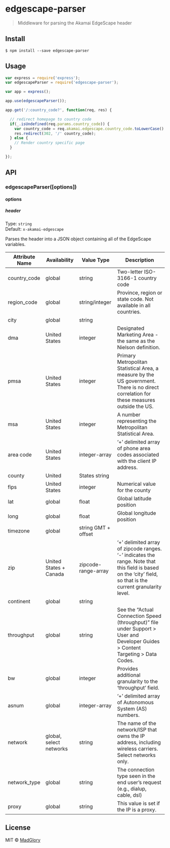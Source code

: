 # edgescape-parser

> Middleware for parsing the Akamai EdgeScape header


## Install

```
$ npm install --save edgescape-parser
```


## Usage

```js
var express = require('express');
var edgescapeParser = require('edgescape-parser');

var app = express();

app.use(edgescapeParser());

app.get('/:country_code?', function(req, res) {

  // redirect homepage to country code
  if(_.isUndefined(req.params.country_code)) {
    var country_code = req.akamai.edgescape.country_code.toLowerCase() || 'us';
    res.redirect(302, '/' country_code);
  } else {
    // Render country specific page
  }

});
```


## API

### edgescapeParser([options])

#### options

##### header

Type: `string`  
Default: `x-akamai-edgescape`

Parses the header into a JSON object containing all of the EdgeScape variables.

| Attribute Name | Availability | Value Type | Description |
|----------------|--------------|------------|-------------|
| country_code | global | string | Two-letter ISO-3166-1 country code |
| region_code | global | string/integer | Province, region or state code. Not available in all countries. |
| city | global | string | |
| dma | United States | integer | Designated Marketing Area - the same as the Nielson definition. |
| pmsa | United States | integer | Primary Metropolitan Statistical Area, a measure by the US government. There is no direct correlation for these measures outside the US. |
| msa | United States | integer | A number representing the Metropolitan Statistical Area. |
| area code | United States | integer-array | ‘+’ delimited array of phone area codes associated with the client IP address. |
| county | United | States string | |
| fips | United States | integer | Numerical value for the county |
| lat | global | float | Global latitude position |
| long | global | float | Global longitude position |
| timezone | global | string GMT + offset |
| zip | United States + Canada | zipcode-range-array | ‘+’ delimited array of zipcode ranges. ‘-’ indicates the range. Note that this field is based on the ‘city’ field, so that is the current granularity level. |
| continent | global | string | |
| throughput | global | string | See the “Actual Connection Speed (throughput)” file under Support > User and Developer Guides > Content Targeting > Data Codes. |
| bw | global | integer | Provides additional granularity to the ‘throughput’ field. |
| asnum | global | integer-array | ‘+’ delimited array of Autonomous System (AS) numbers. |
| network | global, select networks | string | The name of the network/ISP that owns the IP address, including wireless carriers. Select networks only. |
| network_type | global | string | The connection type seen in the end user’s request (e.g., dialup, cable, dsl) |
| proxy | global | string | This value is set if the IP is a proxy. |


## License

MIT © [MadGlory](http://madglory.com)
